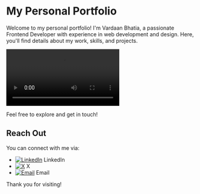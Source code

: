 # My Personal Portfolio

Welcome to my personal portfolio! I'm Vardaan Bhatia, a passionate Frontend Developer with experience in web development and design. Here, you'll find details about my work, skills, and projects.

<video controls src="/portfolio.mp4" title="Title"></video>

Feel free to explore and get in touch!

## Reach Out

You can connect with me via:

- [![LinkedIn](https://cdn.jsdelivr.net/npm/@iconify/icons-simple-icons/linkedin.svg)](https://www.linkedin.com/in/vardaan-bhatia-028446203/) LinkedIn
- [![X](https://cdn.jsdelivr.net/npm/@iconify/icons-simple-icons/x.svg)](https://x.com/vardaanbhatia__) X
- [![Email](https://cdn.jsdelivr.net/npm/@iconify/icons-simple-icons/email.svg)](mailto:vardaanbhatia55@gmail.com) Email

Thank you for visiting!
